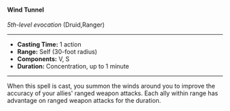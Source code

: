 #### Wind Tunnel
*5th-level evocation* (Druid,Ranger)
___
- **Casting Time:** 1 action
- **Range:** Self (30-foot radius)
- **Components:** V, S
- **Duration:** Concentration, up to 1 minute
---
When this spell is cast, you summon the winds around you to improve the accuracy of your allies' ranged weapon attacks. Each ally within range has advantage on ranged weapon attacks for the duration.
